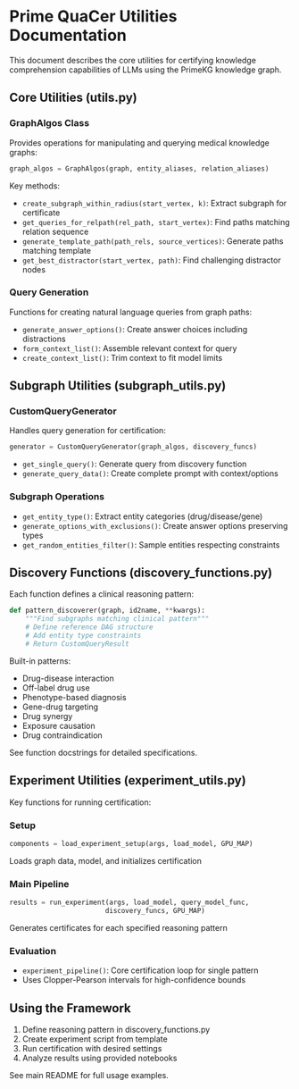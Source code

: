 # Prime QuaCer Utilities Documentation

This document describes the core utilities for certifying knowledge comprehension capabilities of LLMs using the PrimeKG knowledge graph.

## Core Utilities (utils.py)

### GraphAlgos Class
Provides operations for manipulating and querying medical knowledge graphs:

```python
graph_algos = GraphAlgos(graph, entity_aliases, relation_aliases)
```

Key methods:
- `create_subgraph_within_radius(start_vertex, k)`: Extract subgraph for certificate 
- `get_queries_for_relpath(rel_path, start_vertex)`: Find paths matching relation sequence
- `generate_template_path(path_rels, source_vertices)`: Generate paths matching template
- `get_best_distractor(start_vertex, path)`: Find challenging distractor nodes

### Query Generation
Functions for creating natural language queries from graph paths:

- `generate_answer_options()`: Create answer choices including distractions
- `form_context_list()`: Assemble relevant context for query
- `create_context_list()`: Trim context to fit model limits

## Subgraph Utilities (subgraph_utils.py)

### CustomQueryGenerator
Handles query generation for certification:

```python 
generator = CustomQueryGenerator(graph_algos, discovery_funcs)
```

- `get_single_query()`: Generate query from discovery function
- `generate_query_data()`: Create complete prompt with context/options

### Subgraph Operations
- `get_entity_type()`: Extract entity categories (drug/disease/gene)
- `generate_options_with_exclusions()`: Create answer options preserving types
- `get_random_entities_filter()`: Sample entities respecting constraints

## Discovery Functions (discovery_functions.py)

Each function defines a clinical reasoning pattern:

```python
def pattern_discoverer(graph, id2name, **kwargs):
    """Find subgraphs matching clinical pattern"""
    # Define reference DAG structure
    # Add entity type constraints  
    # Return CustomQueryResult
```

Built-in patterns:
- Drug-disease interaction
- Off-label drug use
- Phenotype-based diagnosis
- Gene-drug targeting
- Drug synergy
- Exposure causation
- Drug contraindication

See function docstrings for detailed specifications.

## Experiment Utilities (experiment_utils.py)

Key functions for running certification:

### Setup
```python
components = load_experiment_setup(args, load_model, GPU_MAP)
```
Loads graph data, model, and initializes certification

### Main Pipeline
```python
results = run_experiment(args, load_model, query_model_func, 
                        discovery_funcs, GPU_MAP)
```
Generates certificates for each specified reasoning pattern

### Evaluation
- `experiment_pipeline()`: Core certification loop for single pattern
- Uses Clopper-Pearson intervals for high-confidence bounds

## Using the Framework

1. Define reasoning pattern in discovery_functions.py
2. Create experiment script from template
3. Run certification with desired settings
4. Analyze results using provided notebooks

See main README for full usage examples.